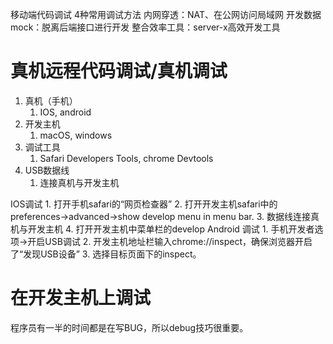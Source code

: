 移动端代码调试
			4种常用调试方法
		内网穿透：NAT、在公网访问局域网
		开发数据mock：脱离后端接口进行开发
		整合效率工具：server-x高效开发工具

# 真机远程代码调试/真机调试
1. 真机（手机）
	1. IOS, android
2. 开发主机
	1. macOS, windows
3. 调试工具
	1. Safari Developers Tools, chrome Devtools 
4. USB数据线
	1. 连接真机与开发主机

IOS调试
	1. 打开手机safari的“网页检查器”
	2. 打开开发主机safari中的preferences->advanced->show develop menu in menu bar.
	3. 数据线连接真机与开发主机
	4. 打开开发主机中菜单栏的develop
Android 调试
	1. 手机开发者选项->开启USB调试
	2. 开发主机地址栏输入chrome://inspect，确保浏览器开启了“发现USB设备”
	3. 选择目标页面下的inspect。

# 在开发主机上调试
程序员有一半的时间都是在写BUG，所以debug技巧很重要。